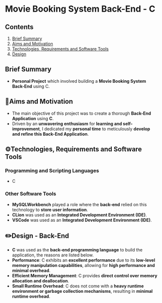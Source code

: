 # Movie Booking System Back-End - C
## Contents
1. [ Brief Summary ](#summary)
2. [ Aims and Motivation ](#aims)
3. [ Technologies, Requirements and Software Tools ](#tech)
4. [ Design ](#design)

<a name="summary"></a>
## Brief Summary
- **Personal Project** which involved building a **Movie Booking System Back-End** using C.

<a name="aims"></a>
## 🎯Aims and Motivation
- The main objective of this project was to create a thorough **Back-End Application** using **C**.
- Driven by an **unwavering enthusiasm** for **learning and self-improvement**, I dedicated my **personal time** to meticulously **develop and refine this Back-End Application**.
<a name="tech"></a>
## ⚙️Technologies, Requirements and Software Tools
### Programming and Scripting Languages
- C
### Other Software Tools
- **MySQLWorkbench** played a role where the **back-end** relied on this technology to **store user information**.
- **CLion** was used as an **Integrated Development Environment (IDE)**.
- **VSCode** was used as an **Integrated Development Environment (IDE)**.
<a name="design"></a>
## ✏️Design - Back-End
- **C** was used as the **back-end programming language** to build the application, the reasons are listed below.
- **Performance**: C exhibits an **excellent performance** due to its **low-level memory manipulation capabilities**, allowing for **high performance and minimal overhead**.
- **Efficient Memory Management**: C provides **direct control over memory allocation and deallocation**.
- **Small Runtime Overhead**: C does not come with a **heavy runtime environment or garbage collection mechanisms**, resulting in **minimal runtime overhead**.

